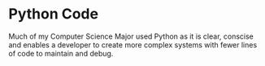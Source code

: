 # Python Code

Much of my Computer Science Major used Python as it is clear, conscise and enables a developer to create more complex systems with fewer lines of code to maintain and debug.
